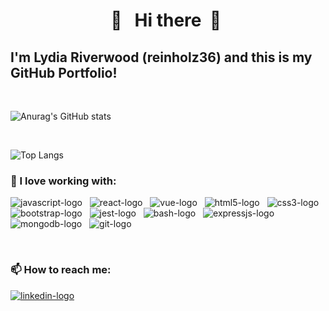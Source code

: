 <h1 align="center"> 👋 &nbsp; Hi there &nbsp;👋&nbsp; </h1>
<h2> I'm Lydia Riverwood (reinholz36) and this is my GitHub Portfolio!</h2>

<br />

![Anurag's GitHub stats](https://github-readme-stats.vercel.app/api?username=reinholz36&count_private=true&theme=nord)

<br />

![Top Langs](https://github-readme-stats.vercel.app/api/top-langs/?username=reinholz36&layout=compact&theme=nord)

### 🔭 I love working with:
<p>
  <img src="https://img.shields.io/badge/JavaScript-F7DF1E?style=for-the-badge&logo=javascript&logoColor=black" alt="javascript-logo" />
  &nbsp;
  <img src="https://img.shields.io/badge/React-20232A?style=for-the-badge&logo=react&logoColor=61DAFB" alt="react-logo" />
  &nbsp;
  <img src="https://img.shields.io/badge/Vue.js-35495E?style=for-the-badge&logo=vuedotjs&logoColor=4FC08D" alt="vue-logo" />
  &nbsp;
  <img src="https://img.shields.io/badge/html5%20-%23e34f26.svg?&style=for-the-badge&logo=html5&logoColor=white" alt="html5-logo" />
  &nbsp;
  <img src="https://img.shields.io/badge/CSS3-1572B6?&style=for-the-badge&logo=css3&logoColor=white" alt="css3-logo" />
  &nbsp;
  <img src="https://img.shields.io/badge/Bootstrap-563D7C?style=for-the-badge&logo=bootstrap&logoColor=white" alt="bootstrap-logo" />
  &nbsp;
  <img src="https://img.shields.io/badge/jest%20-%23c21325.svg?&style=for-the-badge&logo=jest&logoColor=white" alt="jest-logo" />
  &nbsp;
  <img src="https://raster.shields.io/badge/Bash-4040DD?logo=Shell&logoColor=white&style=for-the-badge" alt="bash-logo" />
  &nbsp;
  <img src="https://raster.shields.io/badge/ExpressJS-782278?logo=express&logoColor=white&style=for-the-badge" alt="expressjs-logo" />
  &nbsp;
  <img src="https://raster.shields.io/badge/MongoDB-119911?logo=mongodb&logoColor=white&style=for-the-badge" alt="mongodb-logo" />
  &nbsp;
  <img src="https://raster.shields.io/badge/Git-DD8855?logo=git&logoColor=white&style=for-the-badge" alt="git-logo" />
  &nbsp;
</p>

<br />

### 📫 How to reach me:
<p>
  <a href="https://reinholz36.github.io/Portfolio/">
    <img src="https://img.shields.io/badge/LinkedIn-0077B5?style=for-the-badge&logo=linkedin&logoColor=white" alt="linkedin-logo"/>
  </a>
</p>
<!--
**reinholz36/reinholz36** is a ✨ _special_ ✨ repository because its `README.md` (this file) appears on your GitHub profile.

Here are some ideas to get you started:

- 🔭 I’m currently working on ...
- 🌱 I’m currently learning ...
- 👯 I’m looking to collaborate on ...
- 🤔 I’m looking for help with ...
- 💬 Ask me about ...
- 📫 How to reach me: ...
- 😄 Pronouns: ...
- ⚡ Fun fact: ...
-->
